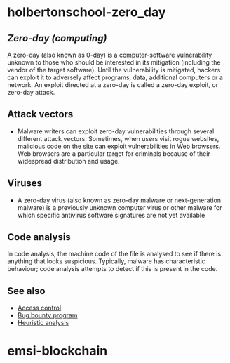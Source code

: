 # holbertonschool-zero_day
## _Zero-day (computing)_

A zero-day (also known as 0-day) is a computer-software vulnerability unknown to those who should be interested in its mitigation (including the vendor of the target software). Until the vulnerability is mitigated, hackers can exploit it to adversely affect programs, data, additional computers or a network. An exploit directed at a zero-day is called a zero-day exploit, or zero-day attack.

## Attack vectors

- Malware writers can exploit zero-day vulnerabilities through several different attack vectors. Sometimes, when users visit rogue websites, malicious code on the site can exploit vulnerabilities in Web browsers. Web browsers are a particular target for criminals because of their widespread distribution and usage.

## Viruses

- A zero-day virus (also known as zero-day malware or next-generation malware) is a previously unknown computer virus or other malware for which specific antivirus software signatures are not yet available

## Code analysis

In code analysis, the machine code of the file is analysed to see if there is anything that looks suspicious. Typically, malware has characteristic behaviour; code analysis attempts to detect if this is present in the code.

## See also

- [Access control][df1]
- [Bug bounty program][df2]
- [Heuristic analysis][df3]


[df1]: <https://en.wikipedia.org/wiki/Access_control>
[df2]: <https://en.wikipedia.org/wiki/Bug_bounty_program>
[df3]: <https://en.wikipedia.org/wiki/Heuristic_analysis>




# emsi-blockchain
